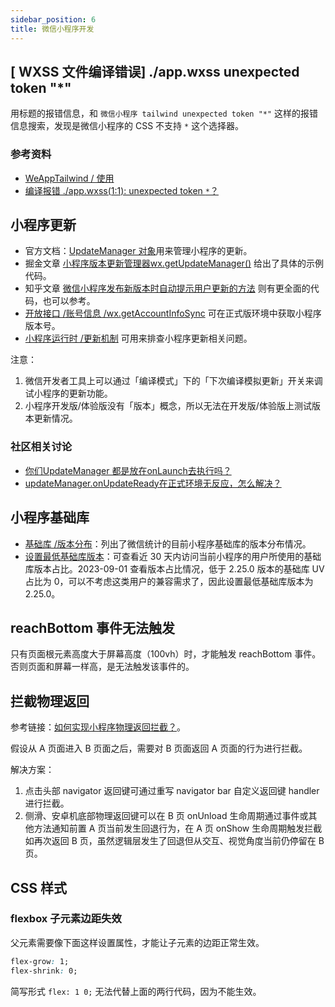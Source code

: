 ```yaml
---
sidebar_position: 6
title: 微信小程序开发
---
```


## [ WXSS 文件编译错误] ./app.wxss unexpected token "*"

用标题的报错信息，和 `微信小程序 tailwind unexpected token "*"` 这样的报错信息搜索，发现是微信小程序的 CSS 不支持 `*` 这个选择器。

### 参考资料

- [WeAppTailwind / 使用](https://github.com/mrleidesen/WeAppTailwind?tab=readme-ov-file#%E4%BD%BF%E7%94%A8)
- [编译报错 ./app.wxss(1:1): unexpected token `*`？](https://developers.weixin.qq.com/community/develop/doc/000a4c7bd34368f74c40698b463400)

## 小程序更新

- 官方文档：[UpdateManager 对象](https://developers.weixin.qq.com/miniprogram/dev/api/base/update/UpdateManager.html)用来管理小程序的更新。
- 掘金文章 [小程序版本更新管理器wx.getUpdateManager()](https://juejin.cn/post/6994358193312759821) 给出了具体的示例代码。
- 知乎文章 [微信小程序发布新版本时自动提示用户更新的方法](https://zhuanlan.zhihu.com/p/556249196) 则有更全面的代码，也可以参考。
- [开放接口 /账号信息 /wx.getAccountInfoSync](https://developers.weixin.qq.com/miniprogram/dev/api/open-api/account-info/wx.getAccountInfoSync.html) 可在正式版环境中获取小程序版本号。
- [小程序运行时 /更新机制](https://developers.weixin.qq.com/miniprogram/dev/framework/runtime/update-mechanism.html) 可用来排查小程序更新相关问题。

注意：

1. 微信开发者工具上可以通过「编译模式」下的「下次编译模拟更新」开关来调试小程序的更新功能。
2. 小程序开发版/体验版没有「版本」概念，所以无法在开发版/体验版上测试版本更新情况。

### 社区相关讨论

- [你们UpdateManager 都是放在onLaunch去执行吗？](https://developers.weixin.qq.com/community/develop/doc/000008d99c060825e2cd9d79251c00)
- [updateManager.onUpdateReady在正式环境无反应，怎么解决？](https://developers.weixin.qq.com/community/develop/doc/00022eb71b0e10df264a7cd6d50000)

## 小程序基础库

- [基础库 /版本分布](https://developers.weixin.qq.com/miniprogram/dev/framework/client-lib/version.html)：列出了微信统计的目前小程序基础库的版本分布情况。
- [设置最低基础库版本](https://developers.weixin.qq.com/miniprogram/dev/framework/compatibility.html#%E8%AE%BE%E7%BD%AE%E6%9C%80%E4%BD%8E%E5%9F%BA%E7%A1%80%E5%BA%93%E7%89%88%E6%9C%AC)：可查看近 30 天内访问当前小程序的用户所使用的基础库版本占比。2023-09-01 查看版本占比情况，低于 2.25.0 版本的基础库 UV 占比为 0，可以不考虑这类用户的兼容需求了，因此设置最低基础库版本为 2.25.0。

## reachBottom 事件无法触发

只有页面根元素高度大于屏幕高度（100vh）时，才能触发 reachBottom 事件。否则页面和屏幕一样高，是无法触发该事件的。

## 拦截物理返回

参考链接：[如何实现小程序物理返回拦截？](https://developers.weixin.qq.com/community/develop/doc/0006ec3db6cc98e9367a4f67751800)。

假设从 A 页面进入 B 页面之后，需要对 B 页面返回 A 页面的行为进行拦截。

解决方案：

1. 点击头部 navigator 返回键可通过重写 navigator bar 自定义返回键 handler 进行拦截。
2. 侧滑、安卓机底部物理返回键可以在 B 页 onUnload 生命周期通过事件或其他方法通知前置 A 页当前发生回退行为，在 A 页 onShow 生命周期触发拦截如再次返回 B 页，虽然逻辑层发生了回退但从交互、视觉角度当前仍停留在 B 页。

## CSS 样式

### flexbox 子元素边距失效

父元素需要像下面这样设置属性，才能让子元素的边距正常生效。

```css
flex-grow: 1;
flex-shrink: 0;
```

简写形式 `flex: 1 0;` 无法代替上面的两行代码，因为不能生效。
